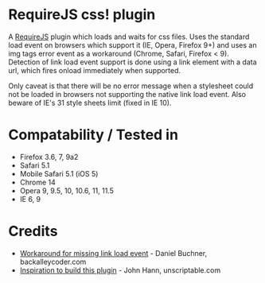# RequireJS css! plugin

A [RequireJS][1] plugin which loads and waits for css files. Uses the standard load event on browsers which support it (IE, Opera, Firefox 9+) and uses an img tags error event as a workaround (Chrome, Safari, Firefox < 9). Detection of link load event support is done using a link element with a data url, which fires onload immediately when supported.

Only caveat is that there will be no error message when a stylesheet could not be loaded in browsers not supporting the native link load event. Also beware of IE's 31 style sheets limit (fixed in IE 10).

[1]: http://requirejs.org/

# Compatability / Tested in

* Firefox 3.6, 7, 9a2
* Safari 5.1
* Mobile Safari 5.1 (iOS 5)
* Chrome 14
* Opera 9, 9.5, 10, 10.6, 11, 11.5
* IE 6, 9

# Credits

* [Workaround for missing link load event][1] - Daniel Buchner, backalleycoder.com
* [Inspiration to build this plugin][2] - John Hann, unscriptable.com

[1]: http://www.backalleycoder.com/2011/03/20/link-tag-css-stylesheet-load-event/
[2]: https://github.com/unscriptable/curl/blob/master/src/curl/plugin/css.js
